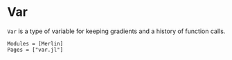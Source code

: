 # Var
`Var` is a type of variable for keeping gradients and a history of function calls.

```@autodocs
Modules = [Merlin]
Pages = ["var.jl"]
```
